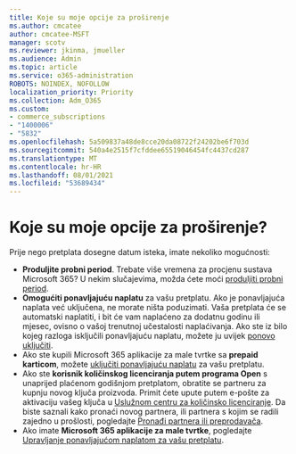 ```yaml
---
title: Koje su moje opcije za proširenje
ms.author: cmcatee
author: cmcatee-MSFT
manager: scotv
ms.reviewer: jkinma, jmueller
ms.audience: Admin
ms.topic: article
ms.service: o365-administration
ROBOTS: NOINDEX, NOFOLLOW
localization_priority: Priority
ms.collection: Adm_O365
ms.custom:
- commerce_subscriptions
- "1400006"
- "5832"
ms.openlocfilehash: 5a509837a48de8cce20da08722f24202be6f703d
ms.sourcegitcommit: 540a4e2515f7cfddee65519046454fc4437cd287
ms.translationtype: MT
ms.contentlocale: hr-HR
ms.lasthandoff: 08/01/2021
ms.locfileid: "53689434"
---
```

# <a name="what-are-my-options-to-extend"></a>Koje su moje opcije za proširenje?

Prije nego pretplata dosegne datum isteka, imate nekoliko mogućnosti:

- **Produljite probni period**.  Trebate više vremena za procjenu sustava Microsoft 365? U nekim slučajevima, možda ćete moći [produljiti probni period](https://docs.microsoft.com/microsoft-365/commerce/extend-your-trial).  
- **Omogućiti ponavljajuću naplatu** za vašu pretplatu. Ako je ponavljajuća naplata već uključena, ne morate ništa poduzimati. Vaša pretplata će se automatski naplatiti, i bit će vam naplaćeno za dodatnu godinu ili mjesec, ovisno o vašoj trenutnoj učestalosti naplaćivanja. Ako ste iz bilo kojeg razloga isključili ponavljajuću naplatu, možete ju uvijek [ ponovo uključiti](https://docs.microsoft.com/microsoft-365/commerce/subscriptions/renew-your-subscription).
- Ako ste kupili Microsoft 365 aplikacije za male tvrtke sa **prepaid karticom**, možete [uključiti ponavljajuću naplatu](https://docs.microsoft.com/microsoft-365/commerce/subscriptions/renew-your-subscription) za vašu pretplatu.
- Ako ste **korisnik količinskog licenciranja putem programa Open** s unaprijed plaćenom godišnjom pretplatom, obratite se partneru za kupnju novog ključa proizvoda. Primit ćete upute putem e-pošte za aktivaciju vašeg ključa u [ Uslužnom centru za količinsko licenciranje](https://go.microsoft.com/fwlink/p/?LinkID=282016). Da biste saznali kako pronaći novog partnera, ili partnera s kojim se radili zajedno u prošlosti, pogledajte [Pronađi partnera ili preprodavača](https://docs.microsoft.com/microsoft-365/admin/manage/find-your-partner-or-reseller).
- Ako imate **Microsoft 365 aplikacije za male tvrtke**, pogledajte [Upravljanje ponavljajućom naplatom za vašu pretplatu](https://docs.microsoft.com/microsoft-365/commerce/subscriptions/renew-your-subscription).
